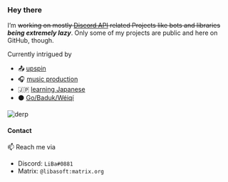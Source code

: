### Hey there

I’m ~~working on mostly [Discord API](https://discord.com/developers/docs) related Projects like bots and libraries~~ ***being extremely lazy***. Only some of my projects are public and here on GitHub, though.

Currently intrigued by
 - 📤 [upspin](https://upspin.io)
 - 🎧 [music production](https://bitwig.com)
 - 🇯🇵 [learning Japanese](https://www.youtube.com/watch?v=6-1Ue0FFrHY)
 - ⚫ [Go/Baduk/Wéiqí](https://playgo.to/index.html#/en/intro)

![derp](https://buffy.mlpforums.com/monthly_10_2016/post-39706-0-85510800-1477667429.gif)

#### Contact

📫 Reach me via
 - Discord: `LiBa#0881`
 - Matrix: `@libasoft:matrix.org`

<!--
**LiBa001/LiBa001** is a ✨ _special_ ✨ repository because its `README.md` (this file) appears on your GitHub profile.

Here are some ideas to get you started:

- 🔭 I’m currently working on ...
- 🌱 I’m currently learning ...
- 👯 I’m looking to collaborate on ...
- 🤔 I’m looking for help with ...
- 💬 Ask me about ...
- 📫 How to reach me: ...
- 😄 Pronouns: ...
- ⚡ Fun fact: ...
-->
